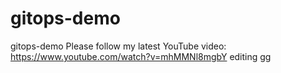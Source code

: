 # gitops-demo
gitops-demo
Please follow my latest YouTube video: https://www.youtube.com/watch?v=mhMMNl8mgbY
editing 
gg
 
 
